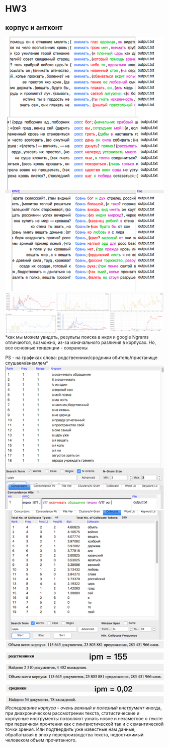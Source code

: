 # HW3
## корпус и антконт
![rjyrjhlfyc](1.png)
![главный медведь](2.png)
*как мы можем увидеть, результы поиска в нкря и google Ngrams отличаются, возможно, из-за изначального различия в корпусах. Но, все основные тенденции - сохранены

PS - на графиках слова: родственники/сродники обитель/пристанище слушаем/внемлем*
![главный меедь](3.png)
![главный мдь](4.png)
![гедведь](5.png)
*Исследование корпуса - очень важный и полезный инструмент*
иногда, при диахроническом рассмотрении текста, статистические и корпусные инструменты позволяют узнать новое
и незаметное о тексте при первичном прочтении как с лингвистической так и с семантической точки зрения. Или подтвердить уже известные нам данные, обрабатывая в эпоху перепроизводства текста, недостижимый человеком объем прочитанного.
